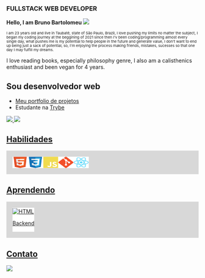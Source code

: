 ### FULLSTACK WEB DEVELOPER


<strong>Hello, I am Bruno Bartolomeu <img src="https://raw.githubusercontent.com/kaueMarques/kaueMarques/master/hi.gif" width="25px"></strong> 

<p style="font-size:0.6rem">I am 23 years old and live in Taubaté, state of São Paulo, Brazil, I love pushing my limits no matter the subject, I began my coding journey at the beggining of 2021 since then I'v been coding/programming almost every single day, what pushes me is my potential to help people in the future and generate value, I don't want to end up being just a sack of potential, so, I'm enjoying the process making friends, mistakes, sucesses so that one day I may fulfill my dreams.
</p>

<p>I love reading books, especially philosophy genre, I also am a calisthenics enthusiast and been vegan for 4 years.</p>

## Sou desenvolvedor web
- [Meu portfolio de projetos](https://brunocbart.github.io/)
- Estudante na [Trybe
](https://www.betrybe.com/)

 <div>
  <a href="https://github.com/BrunoCBart">
  <img height="152em" src="https://github-readme-stats.vercel.app/api?username=BrunoCbart&show_icons=true&hide_border=true&count_private=true&theme=tokyonight"/>
  <img height="152em" src="https://github-readme-stats.vercel.app/api/top-langs/?username=BrunoCbart&langs_count=10&count_private=true&hide_border=true&theme=tokyonight&layout=compact"/>
<div>

## Habilidades

<div style="display: flex; padding: 1rem;background-color: rgba(216, 216, 216); "><br>
  <img align="center" alt="HTML" height="30" width="40" src="https://raw.githubusercontent.com/devicons/devicon/master/icons/html5/html5-original.svg">
  <img align="center" alt="CSS" height="30" width="40" src="https://raw.githubusercontent.com/devicons/devicon/master/icons/css3/css3-original.svg">
  <img align="center" alt="JS" height="30" width="40" src="https://raw.githubusercontent.com/devicons/devicon/master/icons/javascript/javascript-plain.svg">
  <img align="center" alt="JS" height="30" width="40" src="https://raw.githubusercontent.com/devicons/devicon/master/icons/git/git-original.svg">
 <img align="center" alt="HTML" height="30" width="40" src="https://raw.githubusercontent.com/devicons/devicon/master/icons/react/react-original.svg">
</div>
  
  ## Aprendendo

<div style="display: flex; padding: 1rem;background-color: rgba(216, 216, 216)"><br>
 <div style="background-color: #ffffff">
  <img align="center" alt="HTML" height="30" width="40" src="https://cdn-icons-png.flaticon.com/512/3668/3668474.png">
  <p>Backend</p>
 </div>
</div>
 
## Contato

<div> 
  <a href="https://www.linkedin.com/in/brunobartolomeu/" target="_blank"><img src="https://img.shields.io/badge/-LinkedIn-%230077B5?style=for-the-badge&logo=linkedin&logoColor=white" target="_blank"></a>  
</div>
